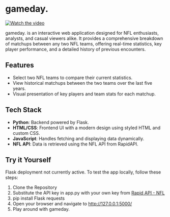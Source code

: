 # gameday.

[![Watch the video](https://img.youtube.com/vi/A5HN5pMBneY/maxresdefault.jpg)](https://www.youtube.com/watch?v=A5HN5pMBneY)

gameday. is an interactive web application designed for NFL enthusiasts, analysts, and casual viewers alike. It provides a comprehensive breakdown of matchups between any two NFL teams, offering real-time statistics, key player performance, and a detailed history of previous encounters.

## Features
- Select two NFL teams to compare their current statistics.
- View historical matchups between the two teams over the last five years.
- Visual presentation of key players and team stats for each matchup.

## Tech Stack
- **Python**: Backend powered by Flask.
- **HTML/CSS**: Frontend UI with a modern design using styled HTML and custom CSS.
- **JavaScript**: Handles fetching and displaying data dynamically.
- **NFL API**: Data is retrieved using the NFL API from RapidAPI.

## Try it Yourself

Flask deployment not currently active. To test the app locally, follow these steps:

1) Clone the Repository
2) Substitute the API key in app.py with your own key from [Rapid API - NFL](https://rapidapi.com/Creativesdev/api/nfl-api-data/playground/apiendpoint_de643883-47b6-44c2-b8b8-fd39f4f9170a)
3) pip install Flask requests
4) Open your browser and navigate to http://127.0.0.1:5000/
5) Play around with gameday.
